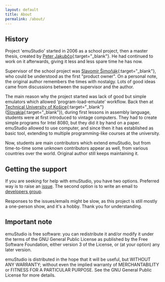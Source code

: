 ```yaml
---
layout: default
title: About
permalink: /about/
---
```


## History

Project 'emuStudio' started in 2006 as a school project, then a master thesis, created by [Peter Jakubčo][peterj]{:target="_blank"}. He had continued to work on it afterwards, giving it less and less spare time he has now.

Supervisor of the school project was [Slavomír Šimoňák][slavos]{:target="_blank"}, who could be understood as the first "product owner". On a personal note, the original author remembers the times with nostalgy. Lots of good ideas came from discussions between the supervisor and the author.

The main reason why the project started was lack of good but simple emulators which allowed 'program-load-emulate' workflow. Back then at [Technical University of Košice][tuke]{:target="_blank"} ([Slovakia][tukesk]{:target="_blank"}), during first lessons in assembly language, students were at first introduced to vintage computers. They had to create simple programs for Intel 8080, but they did it by hand on a paper. emuStudio allowed to use computer, and since then it has established as basic tool, extending to multiple programming-like courses at the university.

Now, students are main contributors which extend emuStudio, but from time-to-time some unknown contributors appear as well, from various countries over the world. Original author still keeps maintaining it.

## Getting the support

If you are seeking for help with emuStudio, you have two options. Preferred way is to raise
an [issue](https://github.com/emustudio/emuStudio/issues).
The second option is to write an email to [developers group](mailto:emustudio@googlegroups.com).

Responses to the issues/emails might be slow, as this project is still mostly a one-person show, and it's a hobby.
Thank you for understanding.

## Important note

emuStudio is free software: you can redistribute it and/or modify 
it under the terms of the GNU General Public License as published by
the Free Software Foundation, either version 3 of the License, or
(at your option) any later version.

emuStudio is distributed in the hope that it will be useful,
but WITHOUT ANY WARRANTY; without even the implied warranty of
MERCHANTABILITY or FITNESS FOR A PARTICULAR PURPOSE.  See the
GNU General Public License for more details.



[mame]: https://www.mamedev.org/
[simh]: https://github.com/simh/simh
[peterj]: https://github.com/vbmacher
[slavos]: https://kpi.fei.tuke.sk/sk/person/slavomir-simonak
[tuke]: https://www.tuke.sk
[tukesk]: https://goo.gl/maps/9hoGFpr5q17GxF9M6
